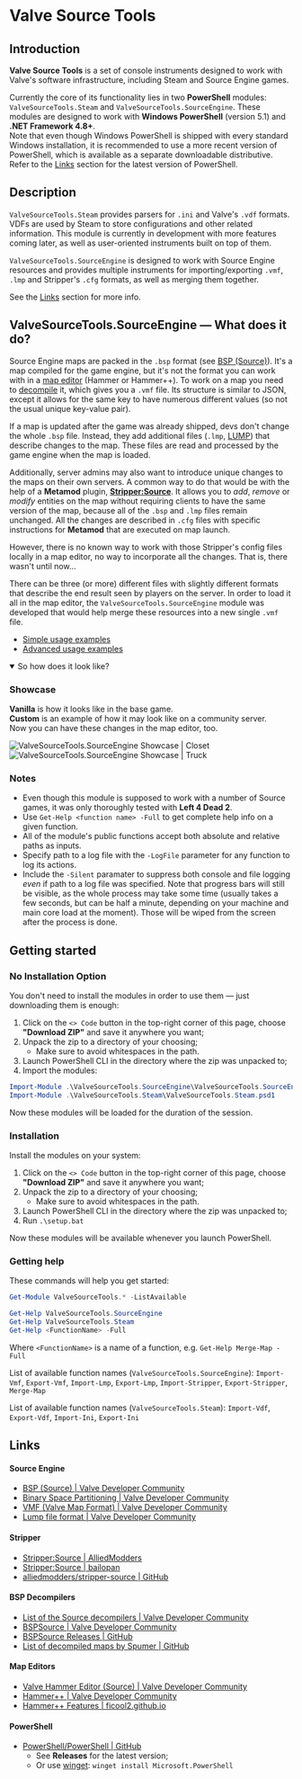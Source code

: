 # Valve Source Tools

## Introduction

**Valve Source Tools** is a set of console instruments designed to work with Valve's software infrastructure, including Steam and Source Engine games.

Currently the core of its functionality lies in two **PowerShell** modules: `ValveSourceTools.Steam` and `ValveSourceTools.SourceEngine`. These modules are designed to work with **Windows PowerShell** (version 5.1) and **.NET Framework 4.8+**.\
Note that even though Windows PowerShell is shipped with every standard Windows installation, it is recommended to use a more recent version of PowerShell, which is available as a separate downloadable distributive. Refer to the [Links](#powershell) section for the latest version of PowerShell.

## Description

`ValveSourceTools.Steam` provides parsers for `.ini` and Valve's `.vdf` formats. VDFs are used by Steam to store configurations and other related information. This module is currently in development with more features coming later, as well as user-oriented instruments built on top of them.

`ValveSourceTools.SourceEngine` is designed to work with Source Engine resources and provides multiple instruments for importing/exporting `.vmf`, `.lmp` and Stripper's `.cfg` formats, as well as merging them together.

See the [Links](#links) section for more info.

## ValveSourceTools.SourceEngine — What does it do?

Source Engine maps are packed in the `.bsp` format (see [BSP (Source)](https://developer.valvesoftware.com/wiki/BSP_(Source))). It's a map compiled for the game engine, but it's not the format you can work with in a [map editor](#map-editors) (Hammer or Hammer++). To work on a map you need to [decompile](#bsp-decompilers) it, which gives you a `.vmf` file. Its structure is similar to JSON, except it allows for the same key to have numerous different values (so not the usual unique key-value pair). 

If a map is updated after the game was already shipped, devs don't change the whole `.bsp` file. Instead, they add additional files (`.lmp`, [LUMP](https://developer.valvesoftware.com/wiki/Lump_file_format)) that describe changes to the map. These files are read and processed by the game engine when the map is loaded.

Additionally, server admins may also want to introduce unique changes to the maps on their own servers. A common way to do that would be with the help of a **Metamod** plugin, [**Stripper:Source**](#stripper). It allows you to *add*, *remove* or *modify* entities on the map without requiring clients to have the same version of the map, because all of the `.bsp` and `.lmp` files remain unchanged. All the changes are described in `.cfg` files with specific instructions for **Metamod** that are executed on map launch.

However, there is no known way to work with those Stripper's config files locally in a map editor, no way to incorporate all the changes. That is, there wasn't until now...

There can be three (or more) different files with slightly different formats that describe the end result seen by players on the server. In order to load it all in the map editor, the `ValveSourceTools.SourceEngine` module was developed that would help merge these resources into a new single `.vmf` file.

- [Simple usage examples](docs/examples/simple.md)
- [Advanced usage examples](docs/examples/advanced.md)

<details open>

<summary>So how does it look like?</summary>

### Showcase

**Vanilla** is how it looks like in the base game.\
**Custom** is an example of how it may look like on a community server.\
Now you can have these changes in the map editor, too.

![ValveSourceTools.SourceEngine Showcase | Closet](docs/resources/Showcase_source_v1.1.0.0_closet.png)
![ValveSourceTools.SourceEngine Showcase | Truck](docs/resources/Showcase_source_v1.1.0.0_truck.png)

</details>

### Notes

- Even though this module is supposed to work with a number of Source games, it was only thoroughly tested with **Left 4 Dead 2**.
- Use `Get-Help <function name> -Full` to get complete help info on a given function.
- All of the module's public functions accept both absolute and relative paths as inputs.
- Specify path to a log file with the `-LogFile` parameter for any function to log its actions.
- Include the `-Silent` paramater to suppress both console and file logging *even* if path to a log file was specified. Note that progress bars will still be visible, as the whole process may take some time (usually takes a few seconds, but can be half a minute, depending on your machine and main core load at the moment). Those will be wiped from the screen after the process is done.

## Getting started

### No Installation Option

You don't need to install the modules in order to use them — just downloading them is enough:
1. Click on the `<> Code` button in the top-right corner of this page, choose **"Download ZIP"** and save it anywhere you want;
2. Unpack the zip to a directory of your choosing;
	- Make sure to avoid whitespaces in the path.
3. Launch PowerShell CLI in the directory where the zip was unpacked to;
4. Import the modules:

```powershell
Import-Module .\ValveSourceTools.SourceEngine\ValveSourceTools.SourceEngine.psd1
Import-Module .\ValveSourceTools.Steam\ValveSourceTools.Steam.psd1
```

Now these modules will be loaded for the duration of the session.

### Installation

Install the modules on your system:
1. Click on the `<> Code` button in the top-right corner of this page, choose **"Download ZIP"** and save it anywhere you want;
2. Unpack the zip to a directory of your choosing;
	- Make sure to avoid whitespaces in the path.
3. Launch PowerShell CLI in the directory where the zip was unpacked to;
4. Run `.\setup.bat`

Now these modules will be available whenever you launch PowerShell.

### Getting help

These commands will help you get started:
```powershell
Get-Module ValveSourceTools.* -ListAvailable

Get-Help ValveSourceTools.SourceEngine
Get-Help ValveSourceTools.Steam
Get-Help <FunctionName> -Full
```
Where `<FunctionName>` is a name of a function, e.g. `Get-Help Merge-Map -Full`

List of available function names (`ValveSourceTools.SourceEngine`): `Import-Vmf`, `Export-Vmf`, `Import-Lmp`, `Export-Lmp`, `Import-Stripper`, `Export-Stripper`, `Merge-Map`

List of available function names (`ValveSourceTools.Steam`): `Import-Vdf`, `Export-Vdf`, `Import-Ini`, `Export-Ini`

## Links
#### Source Engine
- [BSP (Source) | Valve Developer Community](https://developer.valvesoftware.com/wiki/BSP_\(Source\))
- [Binary Space Partitioning | Valve Developer Community](https://developer.valvesoftware.com/wiki/Binary_space_partitioning)
- [VMF (Valve Map Format) | Valve Developer Community](https://developer.valvesoftware.com/wiki/VMF_\(Valve_Map_Format\))
- [Lump file format | Valve Developer Community](https://developer.valvesoftware.com/wiki/Lump_file_format)

#### Stripper
- [Stripper:Source | AlliedModders](https://forums.alliedmods.net/showthread.php?t=39439)
- [Stripper:Source | bailopan](https://www.bailopan.net/stripper/)
- [alliedmodders/stripper-source | GitHub](https://github.com/alliedmodders/stripper-source/tree/master)

#### BSP Decompilers
- [List of the Source decompilers | Valve Developer Community](https://developer.valvesoftware.com/wiki/Decompiling_Maps#Source)
- [BSPSource | Valve Developer Community](https://developer.valvesoftware.com/wiki/BSPSource)
- [BSPSource Releases | GitHub](https://github.com/ata4/bspsrc/releases)
- [List of decompiled maps by Spumer | GitHub](https://github.com/spumer/left_4_dead_2__decompiled_maps/)

#### Map Editors
- [Valve Hammer Editor (Source) | Valve Developer Community](https://developer.valvesoftware.com/wiki/Valve_Hammer_Editor)
- [Hammer++ | Valve Developer Community](https://developer.valvesoftware.com/wiki/Hammer%2B%2B)
- [Hammer++ Features | ficool2.github.io](https://ficool2.github.io/HammerPlusPlus-Website/features.html)

#### PowerShell
- [PowerShell/PowerShell | GitHub](https://github.com/PowerShell/PowerShell/tree/master)
	- See **Releases** for the latest version;
	- Or use [winget](https://learn.microsoft.com/en-us/windows/package-manager/winget/): `winget install Microsoft.PowerShell`
